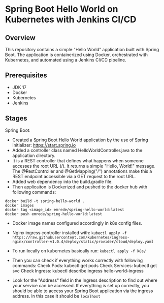 # Spring Boot Hello World on Kubernetes with Jenkins CI/CD

## Overview
This repository contains a simple "Hello World" application built with Spring Boot. The application is containerized using Docker, orchestrated with Kubernetes, and automated using a Jenkins CI/CD pipeline.

## Prerequisites
- JDK 17
- Docker
- Kubernetes
- Jenkins

## Stages
Spring Boot: 
- Created a Spring Boot Hello World application by the use of Spring initializer: https://start.spring.io
- Added a controller class named HelloWorldController.java to the application directory.
- It is a REST controller that defines what happens when someone accesses the root URL (/). It returns a simple "Hello, World!" message. The @RestController and @GetMapping("/") annotations make this a REST endpoint accessible via a GET request to the root URL.
- Added web dependency into the build.gradle file.
- Then applicaiton is Dockerized and pushed to the docker hub with following commands: 
```
docker build -t spring-hello-world .
docker images
docker tag <image_id> emrede/spring-hello-world:latest
docker push emrede/spring-hello-world:latest
```
- Docker image names configured accordingly in k8s config files.
- Nginx ingress controller installed with: 
`kubectl apply -f https://raw.githubusercontent.com/kubernetes/ingress-nginx/controller-v1.0.4/deploy/static/provider/cloud/deploy.yaml`
- To run locally on kubernetes basically run:
`kubectl apply -f k8s/`

- Then you can check if everything works correctly with following commands:
Check Pods: kubectl get pods
Check Services: kubectl get svc
Check Ingress: kubectl describe ingress hello-world-ingress

- Look for the "Address" field in the Ingress description to find out where your service can be accessed. If everything is set up correctly, you should be able to access your Spring Boot application via the ingress address. In this case it should be `localhost`
